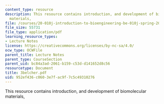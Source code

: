 ```yaml
---
content_type: resource
description: This resource contains introduction, and development of biomolecular
  materials,
file: /courses/20-010j-introduction-to-bioengineering-be-010j-spring-2006/952ef436c0603e7fac9f7c5c49310276_3belcher.pdf
file_size: 55731
file_type: application/pdf
learning_resource_types:
- Lecture Notes
license: https://creativecommons.org/licenses/by-nc-sa/4.0/
ocw_type: OCWFile
parent_title: Lecture Notes
parent_type: CourseSection
parent_uid: bc84a3ad-2061-b159-c53d-d141652d8c56
resourcetype: Document
title: 3belcher.pdf
uid: 952ef436-c060-3e7f-ac9f-7c5c49310276
---
```

This resource contains introduction, and development of biomolecular materials,